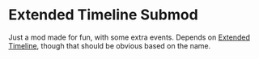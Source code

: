 # Extended Timeline Submod

Just a mod made for fun, with some extra events. Depends on [Extended Timeline](https://steamcommunity.com/sharedfiles/filedetails/?l=english&id=217416366), though that should be obvious based on the name.